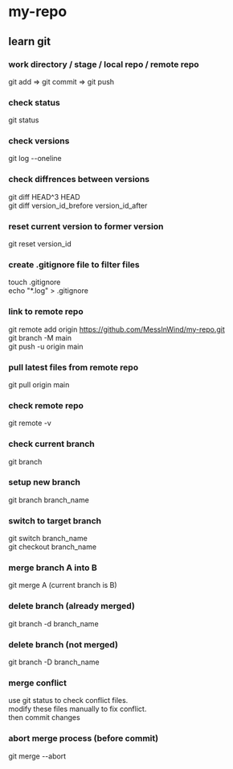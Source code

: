 # my-repo

## learn git

### work directory / stage / local repo / remote repo
git add => git commit => git push

### check status
git status

### check versions
git log --oneline

### check diffrences between versions
git diff HEAD^3 HEAD <br>
git diff version_id_brefore version_id_after

### reset current version to former version
git reset version_id

### create .gitignore file to filter files
touch .gitignore <br>
echo "*.log" > .gitignore

### link to remote repo
git remote add origin https://github.com/MessInWind/my-repo.git <br>
git branch -M main <br>
git push -u origin main

### pull latest files from remote repo
git pull origin main

### check remote repo
git remote -v

### check current branch
git branch

### setup new branch
git branch branch_name

### switch to target branch
git switch branch_name <br>
git checkout branch_name

### merge branch A into B
git merge A (current branch is B)

### delete branch (already merged)
git branch -d branch_name

### delete branch (not merged)
git branch -D branch_name

### merge conflict
use git status to check conflict files. <br>
modify these files manually to fix conflict. <br>
then commit changes

### abort merge process (before commit)
git merge --abort